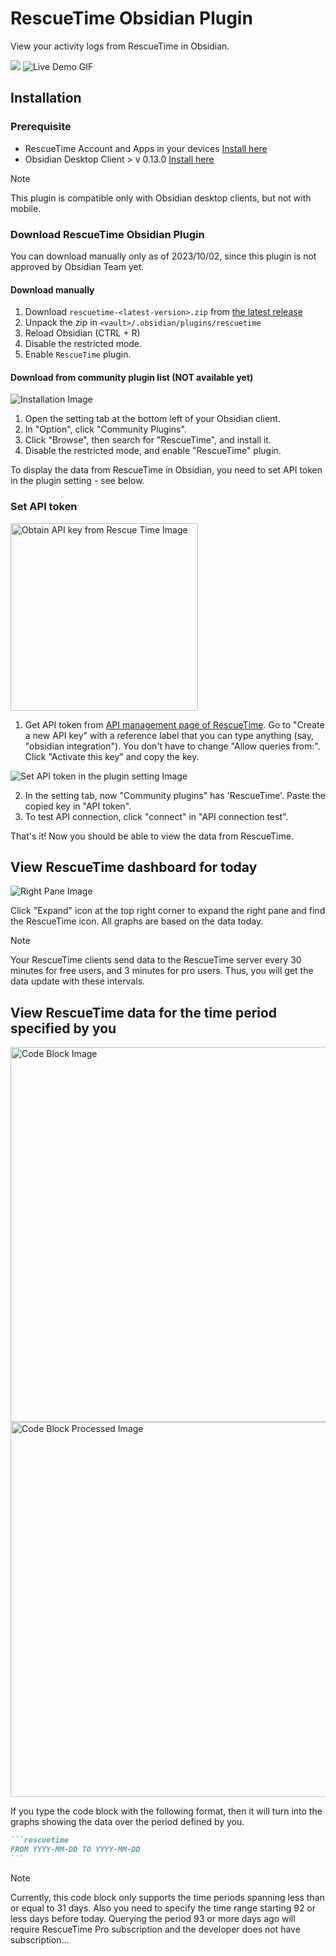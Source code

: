 # RescueTime Obsidian Plugin

View your activity logs from RescueTime in Obsidian.

<img src="./assets/AppOverview.png" walt="Overview Image" />

<img src="./assets/LiveDemo.gif" alt="Live Demo GIF" />

## Installation

### Prerequisite
- RescueTime Account and Apps in your devices [Install here](https://www.rescuetime.com/get_rescuetime)
- Obsidian Desktop Client > v 0.13.0 [Install here](https://obsidian.md/)
> [!NOTE]
> This plugin is compatible only with Obsidian desktop clients, but not with mobile.

### Download RescueTime Obsidian Plugin

You can download manually only as of 2023/10/02, since this plugin is not approved by Obsidian Team yet.

#### Download manually


1. Download `rescuetime-<latest-version>.zip` from [the latest release](https://github.com/Tatz884/RescueTime-Obsidian/releases/latest/)
2. Unpack the zip in `<vault>/.obsidian/plugins/rescuetime`
3. Reload Obsidian (CTRL + R)
4. Disable the restricted mode.
5. Enable `RescueTime` plugin.


#### Download from community plugin list (NOT available yet)

<img src="./assets/Installation.png" alt="Installation Image" />

1. Open the setting tab at the bottom left of your Obsidian client.
2. In "Option", click "Community Plugins".
3. Click "Browse", then search for "RescueTime", and install it.
4. Disable the restricted mode, and enable "RescueTime" plugin.

To display the data from RescueTime in Obsidian, you need to set API token in the plugin setting - see below.

### Set API token

<img src="./assets/ObtainAPIkeyFromRT.png" width="300px" alt="Obtain API key from Rescue Time Image" />

1. Get API token from [API management page of RescueTime](https://www.rescuetime.com/anapi/manage). Go to "Create a new API key" with a reference label that you can type anything (say, "obsidian integration"). You don't have to change "Allow queries from:". Click "Activate this key" and copy the key.

<img src="./assets/SetAPItoken.png" alt="Set API token in the plugin setting Image" />

2. In the setting tab, now "Community plugins" has 'RescueTime'. Paste the copied key in "API token".
3. To test API connection, click "connect" in "API connection test".

That's it! Now you should be able to view the data from RescueTime.

## View RescueTime dashboard for today

<img src="./assets/RightPane.png" alt="Right Pane Image" />

Click "Expand" icon at the top right corner to expand the right pane and find the RescueTime icon.
All graphs are based on the data today.
> [!NOTE]
> Your RescueTime clients send data to the RescueTime server every 30 minutes for free users, and 3 minutes for pro users. Thus, you will get the data update with these intervals.

## View RescueTime data for the time period specified by you

<img src="./assets/CodeBlock.png" width="600px" alt="Code Block Image" />
<img src="./assets/CodeBlockProcessed.png" width="600px" alt="Code Block Processed Image" />

If you type the code block with the following format, then it will turn into the graphs showing the data over the period defined by you.
`````markdown
```rescuetime
FROM YYYY-MM-DD TO YYYY-MM-DD
```
`````
> [!NOTE]
> Currently, this code block only supports the time periods spanning less than or equal to 31 days. Also you need to specify the time range starting 92 or less days before today. Querying the period 93 or more days ago will require RescueTime Pro subscription and the developer does not have subscription...
